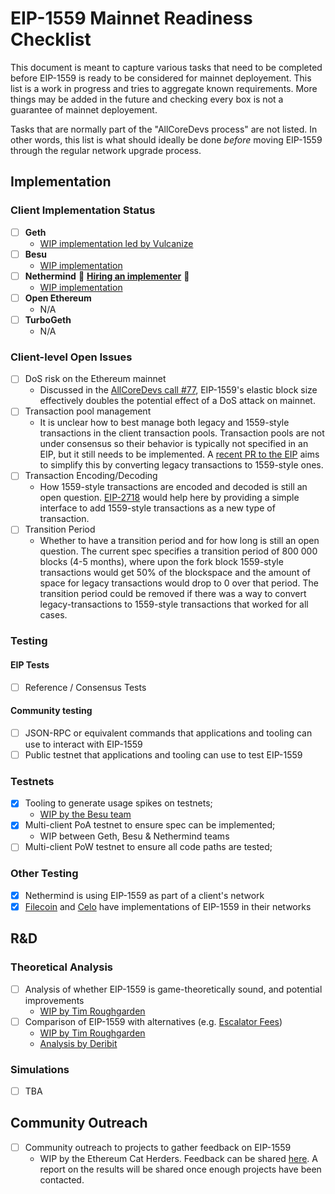 # EIP-1559 Mainnet Readiness Checklist

This document is meant to capture various tasks that need to be completed before EIP-1559 is ready to be considered for mainnet deployement. This list is a work in progress and tries to aggregate known requirements. More things may be added in the future and checking every box is not a guarantee of mainnet deployement. 

Tasks that are normally part of the "AllCoreDevs process" are not listed. In other words, this list is what should ideally be done _before_ moving EIP-1559 through the regular network upgrade process. 

## Implementation

### Client Implementation Status 
- [ ] **Geth**
    - [WIP implementation led by Vulcanize](https://github.com/vulcanize/go-ethereum-EIP1559/tree/eip1559_rebase)
- [ ] **Besu**
    - [WIP implementation](https://github.com/hyperledger/besu/labels/EIP-1559)
- [ ] **Nethermind** :star2: [**Hiring an implementer**](https://justjoin.it/offers/nethermind-ethereum-engineer) :star2:
    - [WIP implementation](https://github.com/NethermindEth/nethermind/pull/2341)
- [ ] **Open Ethereum**
    - N/A
- [ ] **TurboGeth**
    - N/A 

### Client-level Open Issues

- [ ] DoS risk on the Ethereum mainnet
    - Discussed in the [AllCoreDevs call #77](https://github.com/ethereum/pm/blob/master/All%20Core%20Devs%20Meetings/Meeting%2077.md#eip-1559), EIP-1559's elastic block size effectively doubles the potential effect of a DoS attack on mainnet. 
- [ ] Transaction pool management 
    - It is unclear how to best manage both legacy and 1559-style transactions in the client transaction pools. Transaction pools are not under consensus so their behavior is typically not specified in an EIP, but it still needs to be implemented. A [recent PR to the EIP](https://github.com/ethereum/EIPs/pull/2924) aims to simplify this by converting legacy transactions to 1559-style ones. 
- [ ] Transaction Encoding/Decoding
    - How 1559-style transactions are encoded and decoded is still an open question. [EIP-2718](https://eips.ethereum.org/EIPS/eip-2718) would help here by providing a simple interface to add 1559-style transactions as a new type of transaction. 
- [ ] Transition Period 
    - Whether to have a transition period and for how long is still an open question. The current spec specifies a transition period of 800 000 blocks (4-5 months), where upon the fork block 1559-style transactions would get 50% of the blockspace and the amount of space for legacy transactions would drop to 0 over that period. The transition period could be removed if there was a way to convert legacy-transactions to 1559-style transactions that worked for all cases.

### Testing 

#### EIP Tests 

- [ ] Reference / Consensus Tests 

#### Community testing

- [ ] JSON-RPC or equivalent commands that applications and tooling can use to interact with EIP-1559 
- [ ] Public testnet that applications and tooling can use to test EIP-1559

### Testnets 

- [x] Tooling to generate usage spikes on testnets;
    - [WIP by the Besu team](https://github.com/PegaSysEng/eip1559-tx-sender/) 
- [x] Multi-client PoA testnet to ensure spec can be implemented;
    - WIP between Geth, Besu & Nethermind teams 
- [ ] Multi-client PoW testnet to ensure all code paths are tested; 

### Other Testing

- [x] Nethermind is using EIP-1559 as part of a client's network
- [x] [Filecoin](https://filecoin.io/blog/roadmap-update-august-2020/) and [Celo](https://docs.celo.org/celo-codebase/protocol/transactions/gas-pricing) have implementations of EIP-1559 in their networks 

## R&D 

### Theoretical Analysis 

- [ ] Analysis of whether EIP-1559 is game-theoretically sound, and potential improvements
    - [WIP by Tim Roughgarden](https://d24n.org/tim-roughgarden-will-work-on-eip-1559/)
- [ ] Comparison of EIP-1559 with alternatives (e.g. [Escalator Fees](https://eips.ethereum.org/EIPS/eip-2593))
    - [WIP by Tim Roughgarden](https://d24n.org/tim-roughgarden-will-work-on-eip-1559/)
    - [Analysis by Deribit](https://insights.deribit.com/market-research/analysis-of-eip-2593-escalator/)

### Simulations

- [ ] TBA 

## Community Outreach

- [ ] Community outreach to projects to gather feedback on EIP-1559 
    - WIP by the Ethereum Cat Herders. Feedback can be shared [here](https://forms.gle/bsdgBtG8g7KYnQL48). A report on the results will be shared once enough projects have been contacted. 
